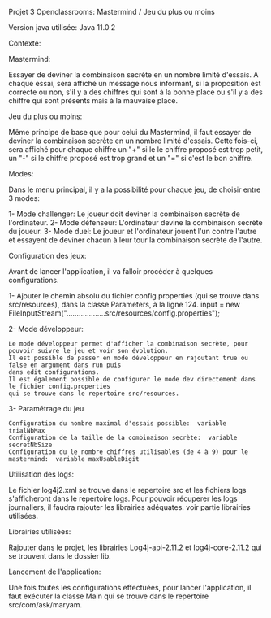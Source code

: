 Projet 3 Openclassrooms: Mastermind / Jeu du plus ou moins
  
  
 Version java utilisée:
 Java 11.0.2
 
  
 Contexte:
 
 Mastermind:
 
 Essayer de deviner la combinaison secrète en un nombre limité d'essais.
 A chaque essai, sera affiché un message nous informant, si la proposition est correcte ou non, 
 s'il y a des chiffres qui sont à la bonne place ou s'il y a des chiffre qui sont présents mais à la mauvaise place.
  
  
 Jeu du plus ou moins:
  
 Même principe de base que pour celui du Mastermind, il faut essayer de deviner la combinaison secrète 
 en un nombre limité d'essais. Cette fois-ci, sera affiché pour chaque chiffre un "+" si le le chiffre proposé est 
 trop petit, un "-" si le chiffre proposé est trop grand et un "=" si c'est le bon chiffre.
 
 
 Modes:
	
 Dans le menu principal, il y a la possibilité pour chaque jeu, de choisir entre 3 modes:
 
 1- Mode challenger: Le joueur doit deviner la combinaison secrète de l'ordinateur.
 2- Mode défenseur: L'ordinateur devine la combinaison secrète du joueur.
 3- Mode duel: Le joueur et l'ordinateur jouent l'un contre l'autre et essayent de deviner chacun à leur tour
 la combinaison secrète de l'autre.

 
 
 Configuration des jeux:

 Avant de lancer l'application, il va falloir procéder à quelques configurations.
 
 1- Ajouter le chemin absolu du fichier config.properties (qui se trouve dans src/resources), 
    dans la classe Parameters, à la ligne 124. 
    input = new FileInputStream("...................src/resources/config.properties");
 
 2- Mode développeur:
 
	Le mode développeur permet d'afficher la combinaison secrète, pour pouvoir suivre le jeu et voir son évolution. 
	Il est possible de passer en mode développeur en rajoutant true ou false en argument dans run puis 
	dans edit configurations.
	Il est également possible de configurer le mode dev directement dans le fichier config.properties 
	qui se trouve dans le repertoire src/resources.
  
 3- Paramétrage du jeu
 
	Configuration du nombre maximal d'essais possible:	variable trialNbMax
	Configuration de la taille de la combinaison secrète:  variable secretNbSize
	Configuration du le nombre chiffres utilisables (de 4 à 9) pour le mastermind:  variable maxUsableDigit
  
 
 Utilisation des logs:

 Le fichier log4j2.xml se trouve dans le repertoire src et les fichiers logs s'afficheront dans le repertoire logs.
 Pour pouvoir récuperer les logs journaliers, il faudra rajouter les librairies adéquates.
 voir partie librairies utilisées.
 
 
 Librairies utilisées:
	
 Rajouter dans le projet, les librairies Log4j-api-2.11.2 et log4j-core-2.11.2 qui se trouvent dans le dossier lib.
  
  
 Lancement de l'application:
	
 Une fois toutes les configurations effectuées, pour lancer l'application, il faut exécuter la classe Main 
 qui se trouve dans le repertoire src/com/ask/maryam.